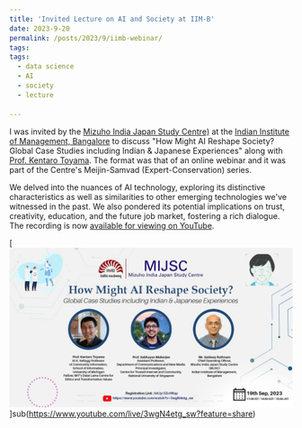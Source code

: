 ```yaml
---
title: 'Invited Lecture on AI and Society at IIM-B'
date: 2023-9-20
permalink: /posts/2023/9/iimb-webinar/
tags:
tags:
  - data science
  - AI
  - society
  - lecture
  
---
```


I was invited by the [Mizuho India Japan Study Centre)](https://www.iimb.ac.in/centres-of-excellence/mijsc) at the [Indian Institute of Management, Bangalore](https://www.pmo.gov.sg/) to discuss "How Might AI Reshape Society? Global Case Studies including Indian & Japanese Experiences" along with [Prof. Kentaro Toyama](https://www.si.umich.edu/people/kentaro-toyama). The format was that of an online webinar and it was part of the Centre's Meijin-Samvad (Expert-Conservation) series.

We delved into the nuances of AI technology, exploring its distinctive characteristics as well as similarities to other emerging technologies we've witnessed in the past. We also pondered its potential implications on trust, creativity, education, and the future job market, fostering a rich dialogue. The recording is now [available for viewing on YouTube](https://www.youtube.com/live/3wgN4etg_sw?feature=share).

[![Meijin Samvad Poster](/assets/images/iimb-webinar.jpeg)]sub(https://www.youtube.com/live/3wgN4etg_sw?feature=share)



